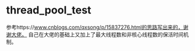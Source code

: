 # thread_pool_test
参考https://www.cnblogs.com/qxsong/p/15837276.html的思路写出来的，谢谢大佬。
自己在大佬的基础上又加上了最大线程数和非核心线程数的保活时间机制。
